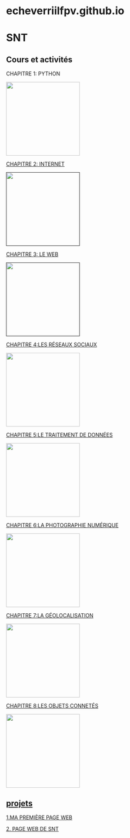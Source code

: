 # echeverriilfpv.github.io
<html> 
   <head>
	<meta charset="utf-8" />
        <h1>SNT</h1>
   </head>
    <body>
        <h2>Cours et activités</h2>
        <p>CHAPITRE 1: PYTHON</p>
        <img src="https://upload.wikimedia.org/wikipedia/commons/thumb/c/c3/Python-logo-notext.svg/1200px-Python-logo-notext.svg.png"/
widht="100"
height="200" />
<a href=""</a>
        <p>CHAPITRE 2: INTERNET</p>
<img src="https://www.servnet.mx/hs-fs/hubfs/Imagenes_art_ms_octubre2021/02%20%C2%BFQue%CC%81%20son%20los%20servicios%20de%20internet___.png?width=900&name=02%20%C2%BFQue%CC%81%20son%20los%20servicios%20de%20internet___.png"/
widht="100"
height="200" />
        <p>CHAPITRE 3: LE WEB</p>
<img src="https://cdn.computerhoy.com/sites/navi.axelspringer.es/public/media/image/2012/10/4688-historia-web.jpg"/
     widht="100"
     height="200" />
     <a href="https://github.com/echeverriilfpv/echeverriilfpv.github.io/blob/main/LES%20RE%CC%81SEAUX%20SOCIAUX.jpeg"</a>

<p>CHAPITRE 4:LES RÉSEAUX 
		SOCIAUX</p>
<img src="https://lesjeudisdunumerique.files.wordpress.com/2017/07/rc3a9seaux-sociaux-bien-choisir.jpg"/
     widht="100"
     height="200"/>
     <a href="https://github.com/echeverriilfpv/echeverriilfpv.github.io/blob/main/Les%20r%C3%A9seaux%20sociaux"</a>
		     
 <p>CHAPITRE 5:LE TRAITEMENT
		DE DONNÉES</p>
<img src="https://donnees-rgpd.fr/wp-content/uploads/2019/12/a-quoi-sert-registre-traitements.jpg"/
     widht="100"
     height="200" />		
        
<p>CHAPITRE 6:LA PHOTOGRAPHIE 
		NUMÉRIQUE</p>
<img src="https://www.google.com/url?sa=i&url=https%3A%2F%2Fwww.routard.com%2Fdossier-pratique-sur-le-voyage%2Fcid137865-la-photo-numerique-en-voyage.html&psig=AOvVaw2aIFFd5plumPF-vI9W-cTu&ust=1677193079187000&source=images&cd=vfe&ved=0CBAQjRxqFwoTCKiI-aKdqv0CFQAAAAAdAAAAABAe"/
     widht="100"
    height="200" />
		
   <p>CHAPITRE 7:LA GÉOLOCALISATION</p>
<img src="https://www.hubone.fr/data/2021/03/hubone-1617194109-700x500.png"/
     widht="100"
     height="200" />
		
 <p>CHAPITRE 8:LES OBJETS CONNETÉS</p>
<img src="https://hominance.com/wp-content/uploads/2020/04/shutterstock_1039128847-1-1024x784.jpg"/
     widht="100"
     height="200" />
		
 <h2>projets</h2>
        <p>1.MA PREMIÈRE PAGE WEB</p>
       
<p>2. PAGE WEB DE SNT</p>
</html>  

	
       
